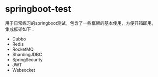 # springboot-test
用于日常练习的springboot测试，包含了一些框架的基本使用，方便开箱即用，集成框架如下：
- Dubbo
- Redis
- RocketMQ
- ShardingJDBC
- SpringSecurity
- JWT
- Websocket
